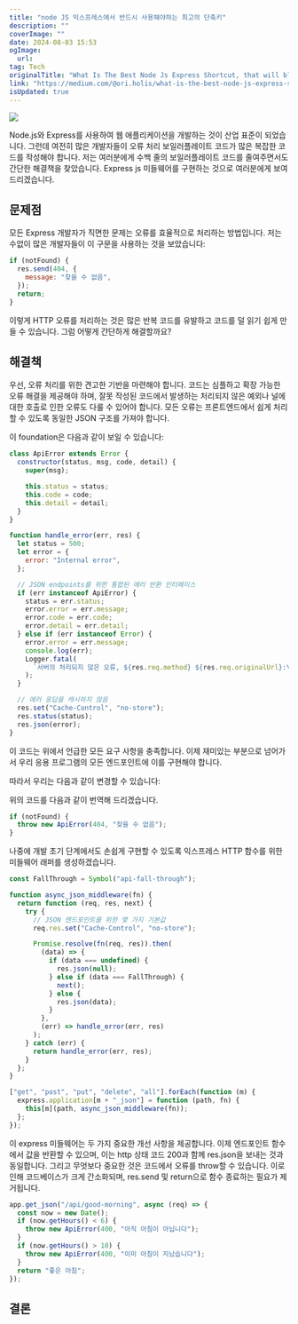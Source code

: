 ```yaml
---
title: "node JS 익스프레스에서 반드시 사용해야하는 최고의 단축키"
description: ""
coverImage: ""
date: 2024-08-03 15:53
ogImage: 
  url: 
tag: Tech
originalTitle: "What Is The Best Node Js Express Shortcut, that will blow your mind"
link: "https://medium.com/@ori.holis/what-is-the-best-node-js-express-shortcut-that-will-blow-your-mind-0ef468a677c7"
isUpdated: true
---
```






<img src="/assets/img/WhatIsTheBestNodeJsExpressShortcutthatwillblowyourmind_0.png" />

Node.js와 Express를 사용하여 웹 애플리케이션을 개발하는 것이 산업 표준이 되었습니다. 그런데 여전히 많은 개발자들이 오류 처리 보일러플레이트 코드가 많은 복잡한 코드를 작성해야 합니다. 저는 여러분에게 수백 줄의 보일러플레이트 코드를 줄여주면서도 간단한 해결책을 찾았습니다. Express js 미들웨어를 구현하는 것으로 여러분에게 보여드리겠습니다.

## 문제점

모든 Express 개발자가 직면한 문제는 오류를 효율적으로 처리하는 방법입니다. 저는 수없이 많은 개발자들이 이 구문을 사용하는 것을 보았습니다:

<div class="content-ad"></div>

```js
if (notFound) {
  res.send(404, {
    message: "찾을 수 없음",
  });
  return;
}
```

이렇게 HTTP 오류를 처리하는 것은 많은 반복 코드를 유발하고 코드를 덜 읽기 쉽게 만들 수 있습니다. 그럼 어떻게 간단하게 해결할까요?

## 해결책

우선, 오류 처리를 위한 견고한 기반을 마련해야 합니다. 코드는 심플하고 확장 가능한 오류 해결을 제공해야 하며, 잘못 작성된 코드에서 발생하는 처리되지 않은 예외나 널에 대한 호출로 인한 오류도 다룰 수 있어야 합니다. 모든 오류는 프론트엔드에서 쉽게 처리할 수 있도록 동일한 JSON 구조를 가져야 합니다.

<div class="content-ad"></div>

이 foundation은 다음과 같이 보일 수 있습니다:

```js
class ApiError extends Error {
  constructor(status, msg, code, detail) {
    super(msg);

    this.status = status;
    this.code = code;
    this.detail = detail;
  }
}

function handle_error(err, res) {
  let status = 500;
  let error = {
    error: "Internal error",
  };

  // JSON endpoints를 위한 통합된 에러 반환 인터페이스
  if (err instanceof ApiError) {
    status = err.status;
    error.error = err.message;
    error.code = err.code;
    error.detail = err.detail;
  } else if (err instanceof Error) {
    error.error = err.message;
    console.log(err);
    Logger.fatal(
      `서버의 처리되지 않은 오류, ${res.req.method} ${res.req.originalUrl}:\n 상태 코드 500, 오류 ${err.message} \n ${err?.stack}`
    );
  }

  // 에러 응답을 캐시하지 않음
  res.set("Cache-Control", "no-store");
  res.status(status);
  res.json(error);
}
```

이 코드는 위에서 언급한 모든 요구 사항을 충족합니다. 이제 재미있는 부분으로 넘어가서 우리 응용 프로그램의 모든 엔드포인트에 이를 구현해야 합니다.

따라서 우리는 다음과 같이 변경할 수 있습니다:

<div class="content-ad"></div>

위의 코드를 다음과 같이 번역해 드리겠습니다.

```js
if (notFound) {
  throw new ApiError(404, "찾을 수 없음");
}
```

나중에 개발 초기 단계에서도 손쉽게 구현할 수 있도록 익스프레스 HTTP 함수를 위한 미들웨어 래퍼를 생성하겠습니다.

<div class="content-ad"></div>

```js
const FallThrough = Symbol("api-fall-through");

function async_json_middleware(fn) {
  return function (req, res, next) {
    try {
      // JSON 엔드포인트를 위한 몇 가지 기본값
      req.res.set("Cache-Control", "no-store");

      Promise.resolve(fn(req, res)).then(
        (data) => {
          if (data === undefined) {
            res.json(null);
          } else if (data === FallThrough) {
            next();
          } else {
            res.json(data);
          }
        },
        (err) => handle_error(err, res)
      );
    } catch (err) {
      return handle_error(err, res);
    }
  };
}

["get", "post", "put", "delete", "all"].forEach(function (m) {
  express.application[m + "_json"] = function (path, fn) {
    this[m](path, async_json_middleware(fn));
  };
});
```

이 express 미들웨어는 두 가지 중요한 개선 사항을 제공합니다. 이제 엔드포인트 함수에서 값을 반환할 수 있으며, 이는 http 상태 코드 200과 함께 res.json을 보내는 것과 동일합니다. 그리고 무엇보다 중요한 것은 코드에서 오류를 throw할 수 있습니다. 이로 인해 코드베이스가 크게 간소화되며, res.send 및 return으로 함수 종료하는 필요가 제거됩니다.

```js
app.get_json("/api/good-morning", async (req) => {
  const now = new Date();
  if (now.getHours() < 6) {
    throw new ApiError(400, "아직 아침이 아닙니다");
  }
  if (now.getHours() > 10) {
    throw new ApiError(400, "이미 아침이 지났습니다");
  }
  return "좋은 아침";
});
```

## 결론

<div class="content-ad"></div>
